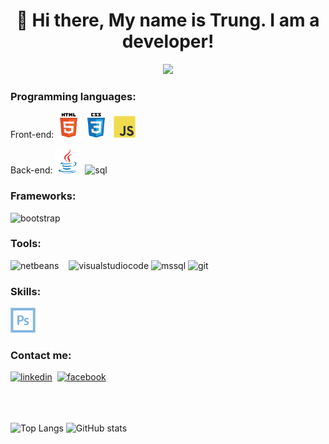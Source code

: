 <h1 align="center">👋 Hi there, My name is Trung. I am a developer!</h1>

<p align="center">
<img src="https://pratikjagrut.dev/img/git/github.png"/>
</p> 

<h3 align="left">Programming languages:</h3> 
<p align="left">Front-end:
  <img src="https://raw.githubusercontent.com/devicons/devicon/master/icons/html5/html5-original-wordmark.svg" alt="html5" width="40" height="40"/>
  <img src="https://raw.githubusercontent.com/devicons/devicon/master/icons/css3/css3-original-wordmark.svg" alt="css3" width="40" height="40"/>&nbsp 
  <img src="https://raw.githubusercontent.com/devicons/devicon/master/icons/javascript/javascript-original.svg" alt="javascript" width="35" height="35"/>&nbsp 
</p> 
<p align="left">Back-end:
  <img src="https://raw.githubusercontent.com/devicons/devicon/master/icons/java/java-original.svg" alt="java" width="40" height="40"/>&nbsp
  <img src="https://bobpusateri.blob.core.windows.net/bcn/2020/04/Azure_SQL_DB.png" alt="sql" width="40" height="40"/>&nbsp
</p> 
</p>

<h3 align="left">Frameworks:</h3>
<p align="left">
  <img src='https://brandslogos.com/wp-content/uploads/thumbs/bootstrap-logo-vector.svg' alt='bootstrap' width="40" height="40">&nbsp
</p> 

<h3 align="left">Tools:</h3>
<p align="left">
  <img src='https://upload.wikimedia.org/wikipedia/commons/thumb/9/98/Apache_NetBeans_Logo.svg/444px-Apache_NetBeans_Logo.svg.png' alt='netbeans' width="40" height="40">&nbsp&nbsp&nbsp
  <img src='https://upload.wikimedia.org/wikipedia/commons/thumb/9/9a/Visual_Studio_Code_1.35_icon.svg/1024px-Visual_Studio_Code_1.35_icon.svg.png' alt='visualstudiocode' width="40" height="40">
  <img src="https://i.pinimg.com/originals/32/a0/3a/32a03aee0c76419ec5bde950a62883bc.png" alt="mssql" width="70" height="40"/>
  <img src="https://www.vectorlogo.zone/logos/git-scm/git-scm-icon.svg" alt="git" width="40" height="40"/>&nbsp
</p>  

<h3 align="left">Skills:</h3>
<p align="left">
  <img src="https://raw.githubusercontent.com/devicons/devicon/master/icons/photoshop/photoshop-line.svg" alt="photoshop" width="40" height="40"/>&nbsp
</p>

<h3 align="left">Contact me:</h3>
<p align="left">
  <a href="https://www.linkedin.com/in/letrung2719/"><img src='https://upload.wikimedia.org/wikipedia/commons/thumb/c/ca/LinkedIn_logo_initials.png/600px-LinkedIn_logo_initials.png' alt='linkedin' width="40" height="40"></a>&nbsp
  <a href="https://www.facebook.com/letrung2719"><img src='https://www.jonesvilledistrictlibrary.michlibrary.org/facebook-logo.png/@@images/image.png' alt='facebook' width="40" height="40"></a> &nbsp
</p>

<br><br><br>
![Top Langs](https://github-readme-stats.vercel.app/api/top-langs/?username=letrung2719)
![GitHub stats](https://github-readme-stats.vercel.app/api?username=letrung2719&show_icons=true)
 
